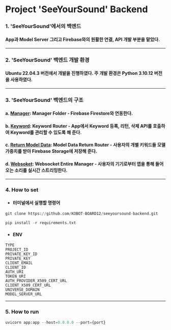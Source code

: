# Project 'SeeYourSound' Backend
### 1. 'SeeYourSound'에서의 백엔드
#### App과 Model Server 그리고 Firebase와의 원활한 연결, API 개발 부분을 맡았다.
---
### 2. 'SeeYourSound' 백엔드 개발 환경
#### Ubuntu 22.04.3 버전에서 개발을 진행하였다. 주 개발 환경은 Python 3.10.12 버전을 사용하였다.
---
### 3. 'SeeYourSound' 백엔드의 구조
#### a. [Manager](https://github.com/KOBOT-BOARD12/seeyoursound-backend/blob/develop/manager/firebase_manager.py): Manager Folder - Firebase Firestore와 연동한다.
#### b. [Keyword](https://github.com/KOBOT-BOARD12/seeyoursound-backend/blob/develop/router/keyword_router.py): Keyword Router - App에서 Keyword 등록, 리턴, 삭제 API를 호출하여 Keyword를 관리할 수 있도록 해 준다.
#### c. [Return Model Data](https://github.com/KOBOT-BOARD12/seeyoursound-backend/blob/develop/router/model_router.py): Model Data Return Router - 사용자의 개별 키워드들 모델 가중치를 받아 Firebase Storage에 저장해 준다.
#### d. [Websoket](https://github.com/KOBOT-BOARD12/seeyoursound-backend/blob/develop/router/websocket.py): Websocket Entire Manager - 사용자의 기기로부터 앱을 통해 들어오는 소리를 실시간 스트리밍한다.
---
### 4. How to set
* #### 터미널에서 실행할 명령어
```python
git clone https://github.com/KOBOT-BOARD12/seeyoursound-backend.git
```
```python
pip install -r requirements.txt
```
* #### ENV
```
TYPE
PROJECT_ID
PRIVATE_KEY_ID
PRIVATE_KEY
CLIENT_EMAIL
CLIENT_ID
AUTH_URI
TOKEN_URI
AUTH_PROVIDER_X509_CERT_URL
CLIENT_X509_CERT_URL
UNIVERSE_DOMAIN
MODEL_SERVER_URL
```
---
### 5. How to run
```python
uvicorn app:app --host=0.0.0.0 --port={port}
```